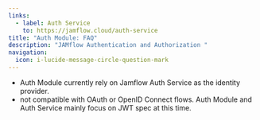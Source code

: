```yaml
---
links:
  - label: Auth Service
    to: https://jamflow.cloud/auth-service
title: "Auth Module: FAQ"
description: "JAMflow Authentication and Authorization "
navigation:
  icon: i-lucide-message-circle-question-mark
---
```


- Auth Module currently rely on Jamflow Auth Service as the identity provider.
- not compatible with OAuth or OpenID Connect flows. Auth Module and Auth Service mainly focus on JWT spec at this time.
